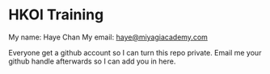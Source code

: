 # HKOI Training

My name: Haye Chan
My email: haye@miyagiacademy.com

Everyone get a github account so I can turn this repo private.
Email me your github handle afterwards so I can add you in here.
